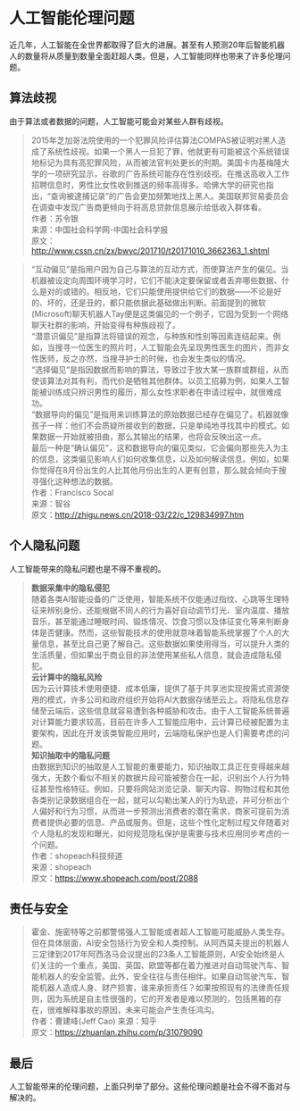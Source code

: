 # 人工智能伦理问题

近几年，人工智能在全世界都取得了巨大的进展。甚至有人预测20年后智能机器人的数量将从质量到数量全面赶超人类。但是，人工智能同样也带来了许多伦理问题。

## 算法歧视

由于算法或者数据的问题，人工智能可能会对某些人群有歧视。

>2015年芝加哥法院使用的一个犯罪风险评估算法COMPAS被证明对黑人造成了系统性歧视。如果一个黑人一旦犯了罪，他就更有可能被这个系统错误地标记为具有高犯罪风险，从而被法官判处更长的刑期。美国卡内基梅隆大学的一项研究显示，谷歌的广告系统可能存在性别歧视。在推送高收入工作招聘信息时，男性比女性收到推送的频率高得多。哈佛大学的研究也指出，“查询被逮捕记录”的广告会更加频繁地找上黑人。美国联邦贸易委员会在调查中发现广告商更倾向于将高息贷款信息展示给低收入群体看。  
作者：苏令银   
来源：中国社会科学网-中国社会科学报   
原文：http://www.cssn.cn/zx/bwyc/201710/t20171010_3662363_1.shtml

>“互动偏见”是指用户因为自己与算法的互动方式，而使算法产生的偏见。当机器被设定向周围环境学习时，它们不能决定要保留或者丢弃哪些数据、什么是对的或错的。相反地，它们只能使用提供给它们的数据——不论是好的、坏的，还是丑的，都只能依据此基础做出判断。前面提到的微软(Microsoft)聊天机器人Tay便是这类偏见的一个例子，它因为受到一个网络聊天社群的影响，开始变得有种族歧视了。  
“潜意识偏见”是指算法将错误的观念，与种族和性别等因素连结起来。例如，当搜寻一位医生的照片时，人工智能会先呈现男性医生的图片，而非女性医师，反之亦然，当搜寻护士的时候，也会发生类似的情况。  
“选择偏见”是指因数据而影响的算法，导致过于放大某一族群或群组，从而使该算法对其有利，而代价是牺牲其他群体。以员工招募为例，如果人工智能被训练成只辨识男性的履历，那么女性求职者在申请过程中，就很难成功。  
“数据导向的偏见”是指用来训练算法的原始数据已经存在偏见了。机器就像孩子一样：他们不会质疑所接收到的数据，只是单纯地寻找其中的模式。如果数据一开始就被扭曲，那么其输出的结果，也将会反映出这一点。  
最后一种是“确认偏见”，这和数据导向的偏见类似，它会偏向那些先入为主的信息，这类偏见影响人们如何收集信息，以及如何解读信息。例如，如果你觉得在8月份出生的人比其他月份出生的人更有创意，那么就会倾向于搜寻强化这种想法的数据。  
作者：Francisco Socal  
来源：智谷   
原文：http://zhigu.news.cn/2018-03/22/c_129834997.htm

## 个人隐私问题

人工智能带来的隐私问题也是不得不重视的。

>**数据采集中的隐私侵犯**  
随着各类AI智能设备的广泛使用，智能系统不仅能通过指纹、心跳等生理特征来辨别身份，还能根据不同人的行为喜好自动调节灯光、室内温度、播放音乐，甚至能通过睡眠时间、锻炼情况、饮食习惯以及体征变化等来判断身体是否健康。然而，这些智能技术的使用就意味着智能系统掌握了个人的大量信息，甚至比自己更了解自己。这些数据如果使用得当，可以提升人类的生活质量，但如果出于商业目的非法使用某些私人信息，就会造成隐私侵犯。  
**云计算中的隐私风险**  
因为云计算技术使用便捷、成本低廉，提供了基于共享池实现按需式资源使用的模式，许多公司和政府组织开始将AI大数据存储至云上。将隐私信息存储至云端后，这些信息就容易遭到各种威胁和攻击。由于人工智能系统普遍对计算能力要求较高，目前在许多人工智能应用中，云计算已经被配置为主要架构，因此在开发该类智能应用时，云端隐私保护也是人们需要考虑的问题。  
**知识抽取中的隐私问题**  
由数据到知识的抽取是人工智能的重要能力，知识抽取工具正在变得越来越强大，无数个看似不相关的数据片段可能被整合在一起，识别出个人行为特征甚至性格特征。例如，只要将网站浏览记录、聊天内容、购物过程和其他各类别记录数据组合在一起，就可以勾勒出某人的行为轨迹，并可分析出个人偏好和行为习惯，从而进一步预测出消费者的潜在需求，商家可提前为消费者提供必要的信息、产品或服务。但是，这些个性化定制过程又伴随着对个人隐私的发现和曝光，如何规范隐私保护是需要与技术应用同步考虑的一个问题。  
作者：shopeach科技频道  
来源：shopeach   
原文：https://www.shopeach.com/post/2088

## 责任与安全

>霍金、施密特等之前都警惕强人工智能或者超人工智能可能威胁人类生存。但在具体层面，AI安全包括行为安全和人类控制。从阿西莫夫提出的机器人三定律到2017年阿西洛马会议提出的23条人工智能原则，AI安全始终是人们关注的一个重点，美国、英国、欧盟等都在着力推进对自动驾驶汽车、智能机器人的安全监管。此外，安全往往与责任相伴。如果自动驾驶汽车、智能机器人造成人身、财产损害，谁来承担责任？如果按照现有的法律责任规则，因为系统是自主性很强的，它的开发者是难以预测的，包括黑箱的存在，很难解释事故的原因，未来可能会产生责任鸿沟。  
作者：曹建峰(Jeff Cao)
来源：知乎  
原文：https://zhuanlan.zhihu.com/p/31079090

## 最后

人工智能带来的伦理问题，上面只列举了部分。这些伦理问题是社会不得不面对与解决的。
